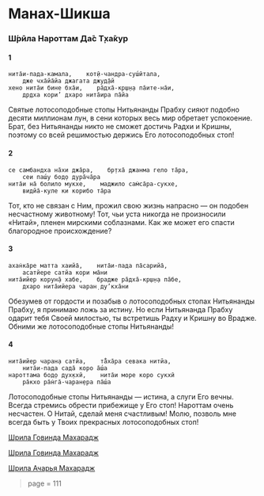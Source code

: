 # Манах-Шикша

### Ш́рӣла Нароттам Да̄с Т̣ха̄кур

#### 1

    нита̄и-пада-камала,    кот̣ӣ-чандра-суш́ӣтала,
        дже чха̄йа̄йа джагата джуд̣а̄й
    хено нита̄и бине бха̄и,    ра̄дха̄-кр̣ш̣н̣а па̄ите-на̄и,
        др̣дха кори’ дхаро нита̄ира па̄йа

Святые лотосоподобные стопы Нитьянанды Прабху сияют подобно десяти миллионам лун, в сени которых весь мир обретает успокоение. Брат, без Нитьянанды никто не сможет достичь Радхи и Кришны, поэтому со всей решимостью держись Его лотосоподобных стоп!

#### 2

    се самбандха на̄хи джа̄ра,    бр̣тха̄ джанма гело та̄ра,
        сеи паш́у бод̣о дура̄ча̄ра
    нита̄и на̄ болило мукхе,    маджило сам̇са̄ра-сукхе,
        видйа̄-куле ки корибо та̄ра

Тот, кто не связан с Ним, прожил свою жизнь напрасно — он подобен несчастному животному! Тот, чьи уста никогда не произносили «Нитай», пленен мирскими соблазнами. Как же может его спасти благородное происхождение?

#### 3

    ахан̇ка̄ре матта хаийа̄,    нита̄и-пада па̄сарийа̄,
        асатйере сатйа кори ма̄ни
    нита̄ийер корун̣а̄ хабе,    брадже ра̄дха̄-кр̣ш̣н̣а па̄бе,
        дхаро нита̄ийера чаран̣ ду’кха̄ни

Обезумев от гордости и позабыв о лотосоподобных стопах Нитьянанды Прабху, я принимаю ложь за истину. Но если Нитьянанда Прабху одарит тебя Своей милостью, ты встретишь Радху и Кришну во Врадже. Обними же лотосоподобные стопы Нитьянанды!

#### 4

    нита̄ийер чаран̣а сатйа,    та̄̐ха̄ра севака нитйа,
        нита̄и-пада сада̄ коро а̄ш́а
    нароттама бод̣о дух̣кхӣ,    нита̄и море коро сукхӣ
        ра̄кхо ра̄н̇га̄-чаран̣ера па̄ш́а

Лотосоподобные стопы Нитьянанды — истина, а слуги Его вечны. Всегда стремись обрести прибежище у Его стоп! Нароттам очень несчастен. О Нитай, сделай меня счастливым! Молю, позволь мне всегда быть у Твоих прекрасных лотосоподобных стоп!

[Шрила Говинда Махарадж](https://soundcloud.com/bharatimaharaj/govinda-maharaj-nitai-pada-1)

[Шрила Говинда Махарадж](https://soundcloud.com/bharatimaharaj/govinda-maharaj-nitai-pada)

[Шрила Ачарья Махарадж](https://soundcloud.com/bharatimaharaj/acharya-maharaj-nitay-pada)

> page = 111
